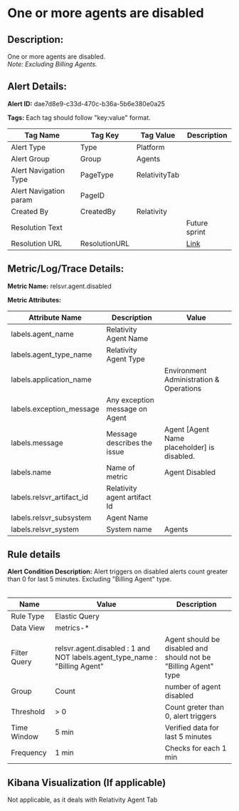# One or more agents are disabled

## Description: 
One or more agents are disabled.<br/>
*Note: Excluding Billing Agents.*

## Alert Details:
**Alert ID:** dae7d8e9-c33d-470c-b36a-5b6e380e0a25

**Tags:**
Each tag should follow "key:value" format.

|Tag Name|Tag Key|Tag Value|Description|
|--|--|--|--|
|Alert Type|Type|Platform|
|Alert Group|Group|Agents|
|Alert Navigation Type|PageType|RelativityTab|
|Alert Navigation param|PageID||
|Created By|CreatedBy|Relativity|
|Resolution Text|||Future sprint|
|Resolution URL|ResolutionURL||[Link](00001-One-or-more-agents-are-disabled-alert-resolution-sop.md)|

## Metric/Log/Trace Details:
**Metric Name:** relsvr.agent.disabled

**Metric Attributes:**

|Attribute Name|Description|Value|
|-------|---|--|
|labels.agent_name|Relativity Agent Name||
|labels.agent_type_name|Relativity Agent Type|
|labels.application_name||Environment Administration & Operations|
|labels.exception_message|Any exception message on Agent||
|labels.message|Message describes the issue|Agent [Agent Name placeholder] is disabled.|
|labels.name|Name of metric|Agent Disabled|
|labels.relsvr_artifact_id|Relativity agent artifact Id||
|labels.relsvr_subsystem|Agent Name||
|labels.relsvr_system|System name|Agents|

## Rule details
**Alert Condition Description:** Alert triggers on disabled alerts count greater than 0 for last 5 minutes. Excluding "Billing Agent" type. <br/><br/>

|Name|Value|Description|
|-|-|-|
|Rule Type| Elastic Query||
|Data View| metrics-*||
|Filter Query|relsvr.agent.disabled : 1 and NOT labels.agent_type_name : "Billing Agent" |Agent should be disabled and should not be "Billing Agent" type|
Group| Count|number of agent disabled|
|Threshold| > 0| Count greter than 0, alert triggers|
|Time Window| 5 min| Verified data for last 5 minutes|
|Frequency| 1 min|Checks for each 1 min|

## Kibana Visualization (If applicable)
Not applicable, as it deals with Relativity Agent Tab

